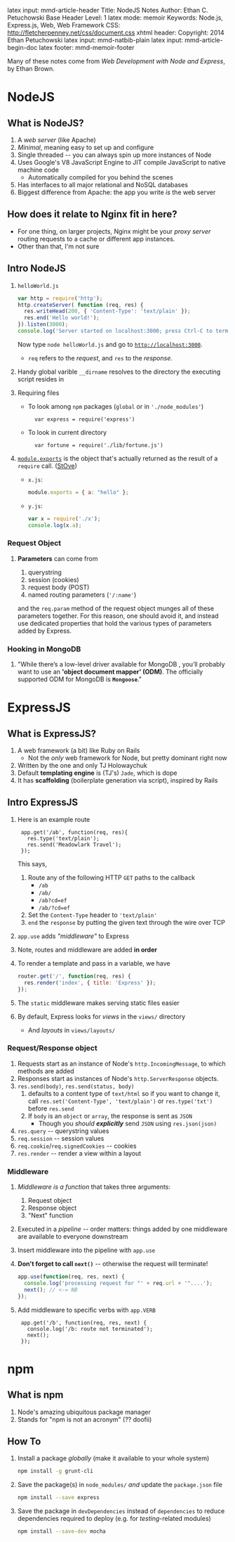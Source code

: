 latex input:        mmd-article-header
Title:              NodeJS Notes
Author:             Ethan C. Petuchowski
Base Header Level:  1
latex mode:         memoir
Keywords:           Node.js, Express.js, Web, Web Framework
CSS:                http://fletcherpenney.net/css/document.css
xhtml header:       <script type="text/javascript" src="http://cdn.mathjax.org/mathjax/latest/MathJax.js?config=TeX-AMS-MML_HTMLorMML"></script>
Copyright:          2014 Ethan Petuchowski
latex input:        mmd-natbib-plain
latex input:        mmd-article-begin-doc
latex footer:       mmd-memoir-footer

Many of these notes come from *Web Development with Node and Express*, by Ethan
Brown.

# NodeJS

## What is NodeJS?

1. A *web server* (like Apache)
2. *Minimal*, meaning easy to set up and configure
3. Single threaded -- you can always spin up more instances of Node
4. Uses Google's V8 JavaScript Engine to JIT compile JavaScript to native
   machine code
    * Automatically compiled for you behind the scenes
5. Has interfaces to all major relational and NoSQL databases
6. Biggest difference from Apache: the app you write *is* the web server

## How does it relate to Nginx fit in here?

* For one thing, on larger projects, Nginx might be your *proxy server* routing
  requests to a cache or different app instances.
* Other than that, I'm not sure

## Intro NodeJS

1. `helloWorld.js`
     ```javascript
     var http = require('http');
     http.createServer( function (req, res) {
       res.writeHead(200, { 'Content-Type': 'text/plain' });
       res.end('Hello world!');
     }).listen(3000);
     console.log('Server started on localhost:3000; press Ctrl-C to terminate....');
     ```
     Now type `node helloWorld.js` and go to [`http://localhost:3000`]().

    * `req` refers to the *request*, and `res` to the *response*.
2. Handy global varible `__dirname` resolves to the directory the executing
   script resides in
3. Requiring files
    * To look among `npm` packages (`global` or in `'./node_modules'`)
    
            var express = require('express')
    * To look in current directory
    
            var fortune = require('./lib/fortune.js')
4. [`module.exports`][modexp] is the object that's actually returned as the result of
   a `require` call. ([StOve][stove modexp])
    * `x.js`:
      ```javascript
      module.exports = { a: "hello" };
      ```
    * `y.js`:
      ```javascript
      var x = require('./x');
      console.log(x.a);
      ```
   
[modexp]: http://nodejs.org/api/modules.html#modules_module_exports
[stove modexp]: http://stackoverflow.com/questions/5311334

### Request Object

1. **Parameters** can come from
    1. querystring
    2. session (cookies)
    3. request body (POST)
    4. named routing parameters (`'/:name'`)
   
   and the `req.param` method of the request object munges all of these
   parameters together. For this reason, one should avoid it, and instead
   use dedicated properties that hold the various types of parameters
   added by Express.

### Hooking in MongoDB

1. "While there’s a low-level driver available for MongoDB , you’ll
   probably want to use an **'object document mapper' (ODM)**. The officially
   supported ODM for MongoDB is **`Mongoose`**."

# ExpressJS

## What is ExpressJS?

1. A web framework (a bit) like Ruby on Rails
    * Not the *only* web framework for Node, but pretty dominant right now
2. Written by the one and only TJ Holowaychuk
3. Default **templating engine** is (TJ's) `Jade`, which is dope
4. It has **scaffolding** (boilerplate generation via script), inspired by
   Rails

## Intro ExpressJS

1. Here is an example route

        app.get('/ab', function(req, res){
          res.type('text/plain');
          res.send('Meadowlark Travel');
        });

    This says,
    
     1. Route any of the following HTTP `GET` paths to the callback
         * `/ab`
         * `/ab/`
         * `/ab?cd=ef`
         * `/ab/?cd=ef`
     2. Set the `Content-Type` header to `'text/plain'`
     3. `end` the `response` by putting
        the given text through the wire over TCP
2. `app.use` adds *"middleware"* to Express
3. Note, routes and middleware are added **in order**
4. To render a template and pass in a variable, we have
    ```javascript
    router.get('/', function(req, res) {
      res.render('index', { title: 'Express' });
    });
    ```
5. The `static` middleware makes serving static files easier
6. By default, Express looks for *views* in the `views/` directory
    * And *layouts* in `views/layouts/`


### Request/Response object

1. Requests start as an instance of Node's `http.IncomingMessage`, to which
   methods are added
2. Responses start as instances of Node's `http.ServerResponse` objects.
3. `res.send(body)`, `res.send(status, body)`
    1. defaults to a content type of `text/html` so if you want to change it,
       call `res.set('Content-Type', 'text/plain')` or `res.type('txt')`
       before `res.send`
    2. If `body` is an `object` or `array`, the response is sent as `JSON`
        * Though you *should **explicitly*** send `JSON` using `res.json(json)`
4. `res.query` -- querystring values
5. `req.session` -- session values
6. `req.cookie`/`req.signedCookies` -- cookies
7. `res.render` -- render a view within a layout


### Middleware

1. *Middleware is a function* that takes three arguments:
    1. Request object
    2. Response object
    3. "Next" function
2. Executed in a *pipeline* -- order matters: things added by one middleware
   are available to everyone downstream
3. Insert middleware into the pipeline with `app.use`
4. **Don't forget to call `next()`** -- otherwise the request will terminate!
    ```javascript
    app.use(function(req, res, next) { 
      console.log('processing request for "' + req.url + '"....');
      next(); // <-= NB
    });
    ```
5. Add middleware to specific verbs with `app.VERB`

        app.get('/b', function(req, res, next) {
          console.log('/b: route not terminated');
          next();
        });


# npm

## What is npm

1. Node's amazing ubiquitous package manager
2. Stands for "npm is not an acronym" (?? doofii)

## How To

1. Install a package *globally* (make it available to your whole system)
    ```bash
    npm install -g grunt-cli
    ```
2. Save the package(s) in `node_modules/` *and* update the `package.json` file
    ```bash
    npm install --save express
    ```
3. Save the package in `devDependencies` instead of `dependencies` to reduce
   dependencies required to deploy (e.g. for *testing*-related modules)
    ```bash
    npm install --save-dev mocha
    ```

